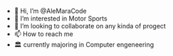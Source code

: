 - 👋 Hi, I’m @AleMaraCode
- 👀 I’m interested in Motor Sports
- 💞️ I’m looking to collaborate on any kinda of progect
- 📫 How to reach me
- 🏛️ currently majoring in Computer engeneering

